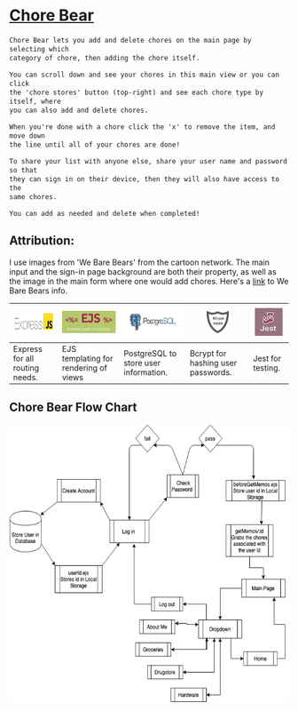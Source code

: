 # [Chore Bear](https://chorebear.herokuapp.com/)
```
Chore Bear lets you add and delete chores on the main page by selecting which 
category of chore, then adding the chore itself.  
```
```
You can scroll down and see your chores in this main view or you can click 
the 'chore stores' button (top-right) and see each chore type by itself, where 
you can also add and delete chores. 
```
```
When you're done with a chore click the 'x' to remove the item, and move down 
the line until all of your chores are done!
```
```
To share your list with anyone else, share your user name and password so that 
they can sign in on their device, then they will also have access to the 
same chores. 
```
```
You can add as needed and delete when completed!
```

## Attribution:

I use images from 'We Bare Bears' from the cartoon network. The main input and the sign-in page background are both their property, as well as the image in the main form where one would add chores.
Here's a [link](https://en.wikipedia.org/wiki/We_Bare_Bears) to We Bare Bears info.


<img src="public/css/images/Express-icon.png" width="150" height="40" /> | <img src="public/css/images/EJS.png" width="100" height="40" /> | <img src="public/css/images/PostgreSQL.png" width="150" height="60" /> | <img src="public/css/images/bcrypt.jpg" width="40" height="40" /> | <img src="public/css/images/jest.jpeg" width="50" height="50" />
------------ | ------------- | ------------ | ------------- | ------------
Express for all routing needs. | EJS templating for rendering of views | PostgreSQL to store user information. | Bcrypt for hashing user passwords. | Jest for testing.

## Chore Bear Flow Chart

<img src="public/css/images/choreBearFlowChart.png" width="700" height="500" />




